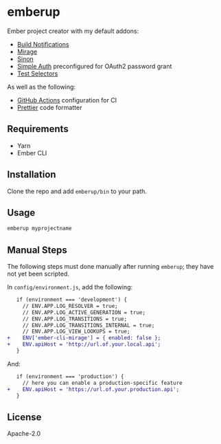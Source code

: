 # emberup

Ember project creator with my default addons:

- [Build Notifications][ember-cli-build-notifications]
- [Mirage][ember-cli-mirage]
- [Sinon][ember-sinon-qunit]
- [Simple Auth][ember-simple-auth] preconfigured for OAuth2 password grant
- [Test Selectors][ember-test-selectors]

As well as the following:

- [GitHub Actions][github-actions] configuration for CI
- [Prettier][prettier] code formatter

## Requirements

- Yarn
- Ember CLI

## Installation

Clone the repo and add `emberup/bin` to your path.

## Usage

```bash
emberup myprojectname
```

## Manual Steps

The following steps must done manually after running `emberup`; they have not yet been scripted.

In `config/environment.js`, add the following:

```diff
   if (environment === 'development') {
     // ENV.APP.LOG_RESOLVER = true;
     // ENV.APP.LOG_ACTIVE_GENERATION = true;
     // ENV.APP.LOG_TRANSITIONS = true;
     // ENV.APP.LOG_TRANSITIONS_INTERNAL = true;
     // ENV.APP.LOG_VIEW_LOOKUPS = true;
+    ENV['ember-cli-mirage'] = { enabled: false };
+    ENV.apiHost = 'http://url.of.your.local.api';
   }
```

And:

```diff
   if (environment === 'production') {
     // here you can enable a production-specific feature
+    ENV.apiHost = 'https://url.of.your.production.api';
   }
```

## License

Apache-2.0

[ember-cli-build-notifications]: https://github.com/pdud/ember-cli-build-notifications#readme
[ember-cli-mirage]: https://ember-cli-mirage.com
[ember-simple-auth]: http://ember-simple-auth.com/
[ember-sinon-qunit]: https://github.com/elwayman02/ember-sinon-qunit
[ember-test-selectors]: https://github.com/simplabs/ember-test-selectors
[github-actions]: https://github.com/features/actions
[prettier]: https://prettier.io/
